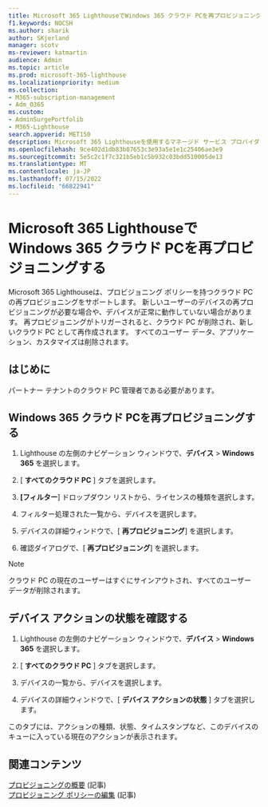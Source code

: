 ```yaml
---
title: Microsoft 365 LighthouseでWindows 365 クラウド PCを再プロビジョニングする
f1.keywords: NOCSH
ms.author: sharik
author: SKjerland
manager: scotv
ms-reviewer: katmartin
audience: Admin
ms.topic: article
ms.prod: microsoft-365-lighthouse
ms.localizationpriority: medium
ms.collection:
- M365-subscription-management
- Adm_O365
ms.custom:
- AdminSurgePortfolib
- M365-Lighthouse
search.appverid: MET150
description: Microsoft 365 Lighthouseを使用するマネージド サービス プロバイダー (MSP) の場合は、Microsoft 365 LighthouseでWindows 365 クラウド PCを再プロビジョニングする方法について説明します。
ms.openlocfilehash: 9ce402d1db83b07653c3e93a5e1e1c25406ae3e9
ms.sourcegitcommit: 5e5c2c1f7c321b5eb1c5b932c03bdd510005de13
ms.translationtype: MT
ms.contentlocale: ja-JP
ms.lasthandoff: 07/15/2022
ms.locfileid: "66822941"
---
```

# <a name="reprovision-a-windows-365-cloud-pc-in-microsoft-365-lighthouse"></a>Microsoft 365 LighthouseでWindows 365 クラウド PCを再プロビジョニングする

Microsoft 365 Lighthouseは、プロビジョニング ポリシーを持つクラウド PC の再プロビジョニングをサポートします。 新しいユーザーのデバイスの再プロビジョニングが必要な場合や、デバイスが正常に動作していない場合があります。 再プロビジョニングがトリガーされると、クラウド PC が削除され、新しいクラウド PC として再作成されます。 すべてのユーザー データ、アプリケーション、カスタマイズは削除されます。

## <a name="before-you-begin"></a>はじめに

パートナー テナントのクラウド PC 管理者である必要があります。

## <a name="reprovision-a-windows-365-cloud-pc"></a>Windows 365 クラウド PCを再プロビジョニングする

1. Lighthouse の左側のナビゲーション ウィンドウで、**デバイス** > **Windows 365** を選択します。

2. [ **すべてのクラウド PC** ] タブを選択します。

3. **[フィルター**] ドロップダウン リストから、ライセンスの種類を選択します。

4. フィルター処理された一覧から、デバイスを選択します。

5. デバイスの詳細ウィンドウで、[ **再プロビジョニング**] を選択します。

6. 確認ダイアログで、[ **再プロビジョニング**] を選択します。

> [!NOTE]
> クラウド PC の現在のユーザーはすぐにサインアウトされ、すべてのユーザー データが削除されます。

## <a name="check-the-device-action-status"></a>デバイス アクションの状態を確認する

1. Lighthouse の左側のナビゲーション ウィンドウで、**デバイス** > **Windows 365** を選択します。

2. [ **すべてのクラウド PC** ] タブを選択します。

3. デバイスの一覧から、デバイスを選択します。

4. デバイスの詳細ウィンドウで、[ **デバイス アクションの状態** ] タブを選択します。

このタブには、アクションの種類、状態、タイムスタンプなど、このデバイスのキューに入っている現在のアクションが表示されます。

## <a name="related-content"></a>関連コンテンツ

[プロビジョニングの概要](/windows-365/enterprise/provisioning) (記事)\
[プロビジョニング ポリシーの編集](/windows-365/enterprise/edit-provisioning-policy) (記事)
